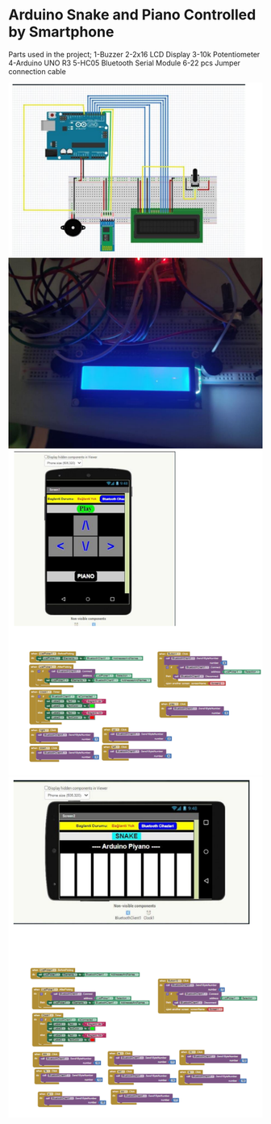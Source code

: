 # Arduino Snake and Piano Controlled by Smartphone

Parts used in the project;
1-Buzzer
2-2x16 LCD Display
3-10k Potentiometer
4-Arduino UNO R3
5-HC05 Bluetooth Serial Module
6-22 pcs Jumper connection cable

![alt text](https://github.com/seymensemih/Arduino-Snake-and-Piano-Controlled-by-Smartphone/blob/main/fritzing.png?raw=true)
![alt text](https://github.com/seymensemih/Arduino-Snake-and-Piano-Controlled-by-Smartphone/blob/main/Screenshot%202023-09-02%20201801.png?raw=true)
![alt text](https://github.com/seymensemih/Arduino-Snake-and-Piano-Controlled-by-Smartphone/blob/main/ui1.png?raw=true)
![alt text](https://github.com/seymensemih/Arduino-Snake-and-Piano-Controlled-by-Smartphone/blob/main/ui2.png?raw=true)

 
